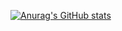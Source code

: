 [![Anurag's GitHub stats](https://github-readme-stats.vercel.app/api?username=Imbozter&bg_color=144,d24357,cf3a76,e0ac42&show_icons=true&text_color=f5f2eb&icon_color=f5f2eb&border_color=f5f2eb&count_private=true&title_color=f5f2eb)](https://github.com/anuraghazra/github-readme-stats)
